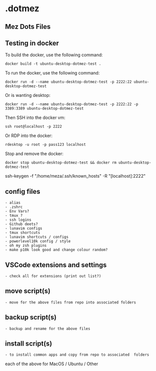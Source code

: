 # .dotmez

## Mez Dots Files

## Testing in docker
To build the docker, use the following command:
```shell
docker build -t ubuntu-desktop-dotmez-test .
```
To run the docker, use the following command:
```shell
docker run -d --name ubuntu-desktop-dotmez-test -p 2222:22 ubuntu-desktop-dotmez-test

```
Or is wanting desktop:
```shell
docker run -d --name ubuntu-desktop-dotmez-test -p 2222:22 -p 3389:3389 ubuntu-desktop-dotmez-test

```
Then SSH into the docker vm:
```shell
ssh root@localhost -p 2222
```
Or RDP into the docker: 
```shell
rdesktop -u root -p pass123 localhost
```
Stop and remove the docker:
```shell
docker stop ubuntu-desktop-dotmez-test && docker rm ubuntu-desktop-dotmez-test
```

ssh-keygen -f "/home/meza/.ssh/known_hosts" -R "[localhost]:2222"


## config files
	- alias
	- .zshrc
	- Env Vars?
	- tmux ?
	- ssh logins
	- Github deets?
	- lunavim configs
	- tmux shortcuts
	- lunavim shortcuts / configs
	- powerlevel10k config / style
	- oh my zsh plugins
	- make p10k look good and change colour random?

## VSCode extensions and settings
	- check all for extensions (print out list?)

## move script(s)
	- move for the above files from repo into associated folders

## backup script(s)
	- backup and rename for the above files
	
## install script(s)
	- to install common apps and copy from repo to associated  folders

each of the above for MacOS / Ubuntu / Other

